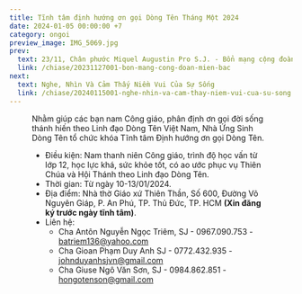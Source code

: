 ```yaml
---
title: Tĩnh tâm định hướng ơn gọi Dòng Tên Tháng Một 2024
date: 2024-01-05 00:00:00 +7
category: ongoi
preview_image: IMG_5069.jpg
prev:
  text: 23/11, Chân phước Miquel Augustin Pro S.J. - Bổn mạng cộng đoàn ứng sinh miền Bắc
  link: /chiase/20231127001-bon-mang-cong-doan-mien-bac
next:
  text: Nghe, Nhìn Và Cảm Thấy Niềm Vui Của Sự Sống
  link: /chiase/20240115001-nghe-nhin-va-cam-thay-niem-vui-cua-su-song
---
```


<script setup>
import tinhtam from '/images/chiase/IMG_5069.jpg?w=900';
</script>

<Figure 
    :src=tinhtam
    caption="Tĩnh tâm định hướng ơn gọi Dòng Tên Tháng Một 2024."
/>

Nhằm giúp các bạn nam Công giáo, phân định ơn gọi đời sống thánh hiến theo Linh đạo Dòng Tên Việt Nam, Nhà Ứng Sinh Dòng Tên tổ chức khóa Tĩnh tâm Định hướng ơn gọi Dòng Tên.

* Điều kiện: Nam thanh niên Công giáo, trình độ học vấn từ lớp 12, học lực khá, sức khỏe tốt, có ao ước phục vụ Thiên Chúa và Hội Thánh theo Linh đạo Dòng Tên.
* Thời gian: Từ ngày 10-13/01/2024.
* Địa điểm: Nhà thờ Giáo xứ Thiên Thần, Số 600, Đường Võ Nguyên Giáp, P. An Phú, TP. Thủ Đức, TP. HCM **(Xin đăng ký trước ngày tĩnh tâm)**.
* Liên hệ:
  * Cha Antôn Nguyễn Ngọc Triêm, SJ - 0967.090.753 - batriem136@yahoo.com
  * Cha Gioan Phạm Duy Anh SJ - 0772.432.935 - johnduyanhsjvn@gmail.com
  * Cha Giuse Ngô Văn Sơn, SJ - 0984.862.851 - hongotenson@gmail.com
